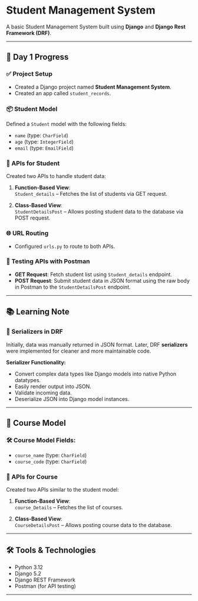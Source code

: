 # Student Management System

A basic Student Management System built using **Django** and **Django Rest Framework (DRF)**.

---

## 📅 Day 1 Progress

### ✅ Project Setup
- Created a Django project named **Student Management System**.
- Created an app called `student_records`.

### 📦 Student Model
Defined a `Student` model with the following fields:
- `name` (type: `CharField`)
- `age` (type: `IntegerField`)
- `email` (type: `EmailField`)

### 🔧 APIs for Student
Created two APIs to handle student data:

1. **Function-Based View**:  
   `Student_details` – Fetches the list of students via GET request.

2. **Class-Based View**:  
   `StudentDetailsPost` – Allows posting student data to the database via POST request.

### 🌐 URL Routing
- Configured `urls.py` to route to both APIs.

### 🧪 Testing APIs with Postman
- **GET Request**: Fetch student list using `Student_details` endpoint.
- **POST Request**: Submit student data in JSON format using the raw body in Postman to the `StudentDetailsPost` endpoint.

---

## 📚 Learning Note

### 🔄 Serializers in DRF
Initially, data was manually returned in JSON format. Later, DRF **serializers** were implemented for cleaner and more maintainable code.

**Serializer Functionality:**
- Convert complex data types like Django models into native Python datatypes.
- Easily render output into JSON.
- Validate incoming data.
- Deserialize JSON into Django model instances.

---

## 📘 Course Model

### 🛠️ Course Model Fields:
- `course_name` (type: `CharField`)
- `course_code` (type: `CharField`)

### 🔧 APIs for Course
Created two APIs similar to the student model:

1. **Function-Based View**:  
   `course_Details` – Fetches the list of courses.

2. **Class-Based View**:  
   `CourseDetailsPost` – Allows posting course data to the database.

---

## 🛠️ Tools & Technologies
- Python 3.12
- Django 5.2
- Django REST Framework
- Postman (for API testing)

---
